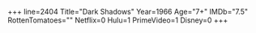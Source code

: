 +++
line=2404
Title="Dark Shadows"
Year=1966
Age="7+"
IMDb="7.5"
RottenTomatoes=""
Netflix=0
Hulu=1
PrimeVideo=1
Disney=0
+++

